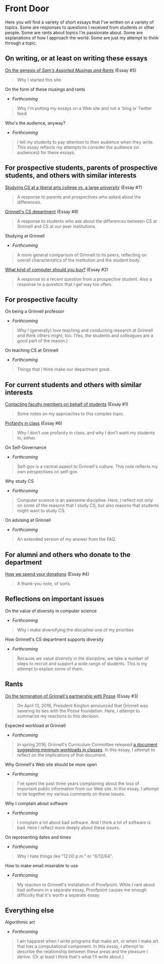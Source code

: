 Front Door
==========

Here you will find a variety of short essays that I've written on a
variety of topics.  Some are responses to questions I received from
students or other people.  Some are rants about topics I'm passionate 
about.  Some are explanations of how I approach the world.  Some are
just my attempt to think through a topic.

On writing, or at least on writing these essays
-----------------------------------------------

[On the genesis of _Sam's Assorted Musings and Rants_](genesis.html) (Essay #5)

> Why I started this site.

On the form of these musings and rants
- *Forthcoming*

> Why I'm putting my essays on a Web site and not a 'blog or Twitter
  feed.

Who's the audience, anyway?
- *Forthcoming*

> I tell my students to pay attention to their audience when they 
  write.  This essay reflects my attempts to consider the audience
  (or audiences) for these essays.

For prospective students, parents of prospective students, and others with similar interests
--------------------------------------------------------------------------------------------

[Studying CS at a liberal arts college vs. a large university](lac-vs-university) (Essay #7)

> A response to parents and prospectives who asked about the differences.

[Grinnell's CS department](grinnell-cs.html) (Essay #8)

> A response to students who ask about the differences between CS at
  Grinnell and CS at our peer institutions.

Studying at Grinnell
- *Forthcoming*

> A more general comparison of Grinnell to its peers, reflecting on
overall characteristics of the institution and the student body.

[What kind of computer should you buy?](buy-computer.html) (Essay #2)

> A response to a recent question from a prospective student.  Also
  a response to a question that I get way too often.

For prospective faculty
-----------------------

On being a Grinnell professor
- *Forthcoming*

> Why I (generally) love teaching and conducting research at Grinnell
  and think others might, too.  (Yes, the students and colleagues are
  a good part of the reason.)

On teaching CS at Grinnell
- *Forthcoming*

> Things that I think make our department great.

For current students and others with similar interests
------------------------------------------------------

[Contacting faculty members on behalf of students](contacting-faculty.html) (Essay #1)

> Some notes on my approaches to this complex topic.

[Profanity in class](profanity.html) (Essay #6)

> Why I don't use profanity in class, and why I don't want my students
  to, either.

On Self-Governance
- *Forthcoming*

> Self-gov is a central aspect to Grinnell's culture.  This note reflects
  my own perspectives on self-gov.

Why study CS
- *Forthcoming*

> Computer science is an awesome discipline.  Here, I reflect not only
  on some of the reasons that I study CS, but also reasons that students
  might want to study CS.

On advising at Grinnell
- *Forthcoming*

> An extended version of my answer from the FAQ.

For alumni and others who donate to the department
--------------------------------------------------

[How we spend your donations](donor-thank-you.html) (Essay #4)

> A thank-you note, of sorts.

Reflections on important issues
-------------------------------

On the value of diversity in computer science
- *Forthcoming*

> Why I make diversifying the discipline one of my priorities

How Grinnell's CS department supports diversity
- *Forthcoming*

> Because we value diversity in the discipline, we take a number of steps
  to recruit and support a wide range of students.  This is my attempt to
  explain some of them.

Rants
-----

[On the termination of Grinnell's partnership with Posse](posse-termination.html) (Essay #3)

> On April 13, 2016, President Kington announced that Grinnell was severing
  its ties with the Posse foundation.  Here, I attempt to summarize
  my reactions to this decision.

Expected workload at Grinnell
- *Forthcoming*

> In spring 2016, Grinnell's Curriculum Committee released [a document
  suggesting minimum workloads in classes](https://grinco.sharepoint.com/sites/Registrar/Shared%20Documents/semester%20credit%20definition%20RESOLUTION.pdf).
  In this essay, I attempt to reflect on the implications of that 
  document.

Why Grinnell's Web site should be more open
- *Forthcoming*

> I've spent the past three years complaining about the loss of important
  public information from our Web site.  In this essay, I attempt to tie
  together my various comments on these issues.

Why I complain about software
- *Forthcoming*

> I complain a lot about bad software.  And I think a lot of software
  is bad.  Here I reflect more deeply about these issues.

On representing dates and times
- *Forthcoming*

> Why I hate things like "12:00 p.m." or "6/12/64".

How to make email miserable to use
- *Forthcoming*

> My reaction to Grinnell's installation of Proofpoint.  While I rant
  about bad software in a separate essay, Proofpoint causes me enough
  difficulty that it's worth a separate essay.

Everything else
---------------

Algorithmic art
- *Forthcoming*

> I am happiest when I write programs that make art, or when I make
  art that has a computational component.  In this essay, I attempt
  to describe the relationship between these areas and the pleasure I
  derive.  (Or at least I think that's what I'll write about.)

